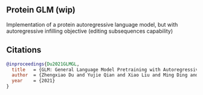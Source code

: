 ## Protein GLM (wip)

Implementation of a protein autoregressive language model, but with autoregressive infilling objective (editing subsequences capability)

## Citations

```bibtex
@inproceedings{Du2021GLMGL,
  title   = {GLM: General Language Model Pretraining with Autoregressive Blank Infilling},
  author  = {Zhengxiao Du and Yujie Qian and Xiao Liu and Ming Ding and Jiezhong Qiu and Zhilin Yang and Jie Tang},
  year    = {2021}
}
```
